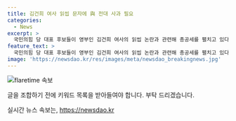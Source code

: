 ```yaml
---
title: 김건희 여사 읽씹 문자에 與 전대 사과 필요
categories:
  - News
excerpt: >
  국민의힘 당 대표 후보들이 영부인 김건희 여사의 읽씹 논란과 관련해 총공세를 펼치고 있다. 김 여사가 한동훈 후보에게 명품백 수수 논란 관련 사과를 요구했지만, 후보가 무시했다는 주장에서 출발한 것으로, 다른 후보들은 이를 배신의 정치로 비판하고 있다. 한 후보는 이를 부정하며, 김 여사의 메시지 내용을 재구성했다고 주장하며 현 상황을 회피하고 있다. 이에 각 후보들이 자신의 입장을 밝히고 서로의 정치적 판단력 등에 대한 비판과 지지 기반을 확보하기 위한 활발한 활동을 벌이고 있다.
feature_text: >
  국민의힘 당 대표 후보들이 영부인 김건희 여사의 읽씹 논란과 관련해 총공세를 펼치고 있다. 김 여사가 한동훈 후보에게 명품백 수수 논란 관련 사과를 요구했지만, 후보가 무시했다는 주장에서 출발한 것으로, 다른 후보들은 이를 배신의 정치로 비판하고 있다. 한 후보는 이를 부정하며, 김 여사의 메시지 내용을 재구성했다고 주장하며 현 상황을 회피하고 있다. 이에 각 후보들이 자신의 입장을 밝히고 서로의 정치적 판단력 등에 대한 비판과 지지 기반을 확보하기 위한 활발한 활동을 벌이고 있다.
image: 'https://newsdao.kr/res/images/meta/newsdao_breakingnews.jpg'
---
```


<p><img src="https://newsdao.kr/res/images/meta/newsdao_breakingnews.jpg" alt="flaretime 속보" /></p>

<p>글을 조합하기 전에 키워드 목록을 받아들여야 합니다. 부탁 드리겠습니다.</p>
실시간 뉴스 속보는, <a href="https://newsdao.kr" rel="dofollow">https://newsdao.kr</a>


